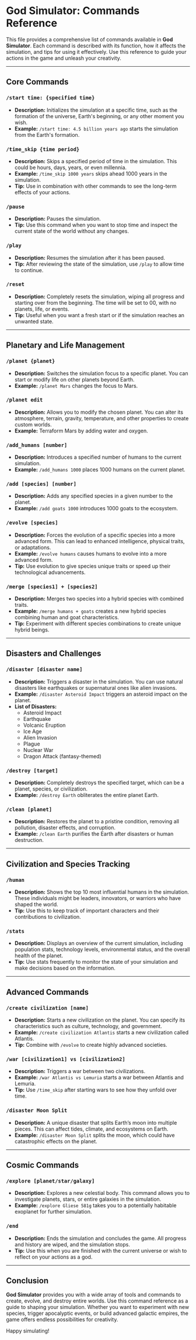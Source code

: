 # God Simulator: Commands Reference

This file provides a comprehensive list of commands available in **God Simulator**. Each command is described with its function, how it affects the simulation, and tips for using it effectively. Use this reference to guide your actions in the game and unleash your creativity.

---

## Core Commands

### `/start time: {specified time}`
- **Description:** Initializes the simulation at a specific time, such as the formation of the universe, Earth's beginning, or any other moment you wish.
- **Example:** `/start time: 4.5 billion years ago` starts the simulation from the Earth's formation.

### `/time_skip {time period}`
- **Description:** Skips a specified period of time in the simulation. This could be hours, days, years, or even millennia.
- **Example:** `/time_skip 1000 years` skips ahead 1000 years in the simulation.
- **Tip:** Use in combination with other commands to see the long-term effects of your actions.

### `/pause`
- **Description:** Pauses the simulation.
- **Tip:** Use this command when you want to stop time and inspect the current state of the world without any changes.

### `/play`
- **Description:** Resumes the simulation after it has been paused.
- **Tip:** After reviewing the state of the simulation, use `/play` to allow time to continue.

### `/reset`
- **Description:** Completely resets the simulation, wiping all progress and starting over from the beginning. The time will be set to 00, with no planets, life, or events.
- **Tip:** Useful when you want a fresh start or if the simulation reaches an unwanted state.

---

## Planetary and Life Management

### `/planet {planet}`
- **Description:** Switches the simulation focus to a specific planet. You can start or modify life on other planets beyond Earth.
- **Example:** `/planet Mars` changes the focus to Mars.
  
### `/planet edit`
- **Description:** Allows you to modify the chosen planet. You can alter its atmosphere, terrain, gravity, temperature, and other properties to create custom worlds.
- **Example:** Terraform Mars by adding water and oxygen.

### `/add_humans [number]`
- **Description:** Introduces a specified number of humans to the current simulation.
- **Example:** `/add_humans 1000` places 1000 humans on the current planet.

### `/add [species] [number]`
- **Description:** Adds any specified species in a given number to the planet.
- **Example:** `/add goats 1000` introduces 1000 goats to the ecosystem.

### `/evolve [species]`
- **Description:** Forces the evolution of a specific species into a more advanced form. This can lead to enhanced intelligence, physical traits, or adaptations.
- **Example:** `/evolve humans` causes humans to evolve into a more advanced form.
- **Tip:** Use evolution to give species unique traits or speed up their technological advancements.

### `/merge [species1] + [species2]`
- **Description:** Merges two species into a hybrid species with combined traits.
- **Example:** `/merge humans + goats` creates a new hybrid species combining human and goat characteristics.
- **Tip:** Experiment with different species combinations to create unique hybrid beings.

---

## Disasters and Challenges

### `/disaster [disaster name]`
- **Description:** Triggers a disaster in the simulation. You can use natural disasters like earthquakes or supernatural ones like alien invasions.
- **Example:** `/disaster Asteroid Impact` triggers an asteroid impact on the planet.
- **List of Disasters:**
  - Asteroid Impact
  - Earthquake
  - Volcanic Eruption
  - Ice Age
  - Alien Invasion
  - Plague
  - Nuclear War
  - Dragon Attack (fantasy-themed)

### `/destroy [target]`
- **Description:** Completely destroys the specified target, which can be a planet, species, or civilization.
- **Example:** `/destroy Earth` obliterates the entire planet Earth.

### `/clean [planet]`
- **Description:** Restores the planet to a pristine condition, removing all pollution, disaster effects, and corruption.
- **Example:** `/clean Earth` purifies the Earth after disasters or human destruction.

---

## Civilization and Species Tracking

### `/human`
- **Description:** Shows the top 10 most influential humans in the simulation. These individuals might be leaders, innovators, or warriors who have shaped the world.
- **Tip:** Use this to keep track of important characters and their contributions to civilization.

### `/stats`
- **Description:** Displays an overview of the current simulation, including population stats, technology levels, environmental status, and the overall health of the planet.
- **Tip:** Use stats frequently to monitor the state of your simulation and make decisions based on the information.

---

## Advanced Commands

### `/create civilization [name]`
- **Description:** Starts a new civilization on the planet. You can specify its characteristics such as culture, technology, and government.
- **Example:** `/create civilization Atlantis` starts a new civilization called Atlantis.
- **Tip:** Combine with `/evolve` to create highly advanced societies.

### `/war [civilization1] vs [civilization2]`
- **Description:** Triggers a war between two civilizations.
- **Example:** `/war Atlantis vs Lemuria` starts a war between Atlantis and Lemuria.
- **Tip:** Use `/time_skip` after starting wars to see how they unfold over time.

### `/disaster Moon Split`
- **Description:** A unique disaster that splits Earth’s moon into multiple pieces. This can affect tides, climate, and ecosystems on Earth.
- **Example:** `/disaster Moon Split` splits the moon, which could have catastrophic effects on the planet.

---

## Cosmic Commands

### `/explore [planet/star/galaxy]`
- **Description:** Explores a new celestial body. This command allows you to investigate planets, stars, or entire galaxies in the simulation.
- **Example:** `/explore Gliese 581g` takes you to a potentially habitable exoplanet for further simulation.

### `/end`
- **Description:** Ends the simulation and concludes the game. All progress and history are wiped, and the simulation stops.
- **Tip:** Use this when you are finished with the current universe or wish to reflect on your actions as a god.

---

## Conclusion

**God Simulator** provides you with a wide array of tools and commands to create, evolve, and destroy entire worlds. Use this command reference as a guide to shaping your simulation. Whether you want to experiment with new species, trigger apocalyptic events, or build advanced galactic empires, the game offers endless possibilities for creativity.

Happy simulating!

